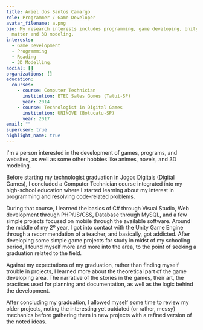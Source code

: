 ```yaml
---
title: Ariel dos Santos Camargo
role: Programmer / Game Developer
avatar_filename: a.png
bio: My research interests includes programming, game developing, Unity engine
  matter and 3D modeling.
interests:
  - Game Development
  - Programming
  - Reading
  - 3D Modelling.
social: []
organizations: []
education:
  courses:
    - course: Computer Technician
      institution: ETEC Sales Gomes (Tatuí-SP)
      year: 2014
    - course: Technologist in Digital Games
      institution: UNINOVE (Botucatu-SP)
      year: 2017
email: ""
superuser: true
highlight_name: true
---
```

I'm a person interested in the development of games, programs, and websites, as well as some other hobbies like animes, novels, and 3D modeling.

Before starting my technologist graduation in Jogos Digitais (Digital Games), I concluded a Computer Technician course integrated into my high-school education where I started learning about my interest in programming and resolving code-related problems.

During that course, I learned the basics of C# through Visual Studio, Web development through PHP/JS/CSS, Database through MySQL, and a few simple projects focused on mobile through the available software. Around the middle of my 2º year, I got into contact with the Unity Game Engine through a recommendation of a teacher, and basically, got addicted. After developing some simple game projects for study in midst of my schooling period, I found myself more and more into the area, to the point of seeking a graduation related to the field.

Against my expectations of my graduation, rather than finding myself trouble in projects, I learned more about the theoretical part of the game developing area. The narrative of the stories in the games, their art, the practices used for planning and documentation, as well as the logic behind the development.

After concluding my graduation, I allowed myself some time to review my older projects, noting the interesting yet outdated (or rather, messy) mechanics before gathering them in new projects with a refined version of the noted ideas.